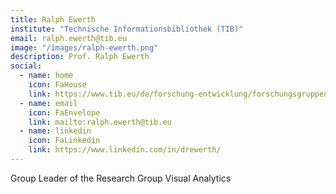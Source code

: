 ```yaml
---
title: Ralph Ewerth
institute: "Technische Informationsbibliothek (TIB)"
email: ralph.ewerth@tib.eu
image: "/images/ralph-ewerth.png"
description: Prof. Ralph Ewerth
social:
  - name: home
    icon: FaHouse
    link: https://www.tib.eu/de/forschung-entwicklung/forschungsgruppen-und-labs/visual-analytics/mitarbeiterinnen-und-mitarbeiter/ralph-ewerth
  - name: email
    icon: FaEnvelope
    link: mailto:ralph.ewerth@tib.eu
  - name: linkedin
    icon: FaLinkedin
    link: https://www.linkedin.com/in/drewerth/
---
```


Group Leader of the Research Group Visual Analytics
